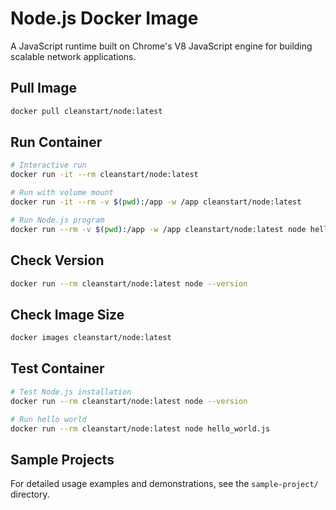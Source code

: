 # Node.js Docker Image

A JavaScript runtime built on Chrome's V8 JavaScript engine for building scalable network applications.

## Pull Image
```bash
docker pull cleanstart/node:latest
```

## Run Container
```bash
# Interactive run
docker run -it --rm cleanstart/node:latest

# Run with volume mount
docker run -it --rm -v $(pwd):/app -w /app cleanstart/node:latest

# Run Node.js program
docker run --rm -v $(pwd):/app -w /app cleanstart/node:latest node hello_world.js
```

## Check Version
```bash
docker run --rm cleanstart/node:latest node --version
```

## Check Image Size
```bash
docker images cleanstart/node:latest
```

## Test Container
```bash
# Test Node.js installation
docker run --rm cleanstart/node:latest node --version

# Run hello world
docker run --rm cleanstart/node:latest node hello_world.js
```

## Sample Projects
For detailed usage examples and demonstrations, see the `sample-project/` directory.
